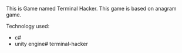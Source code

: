 This is Game named Terminal Hacker.
This game is based on anagram game.

Technology used:
- c#
- unity engine# terminal-hacker
